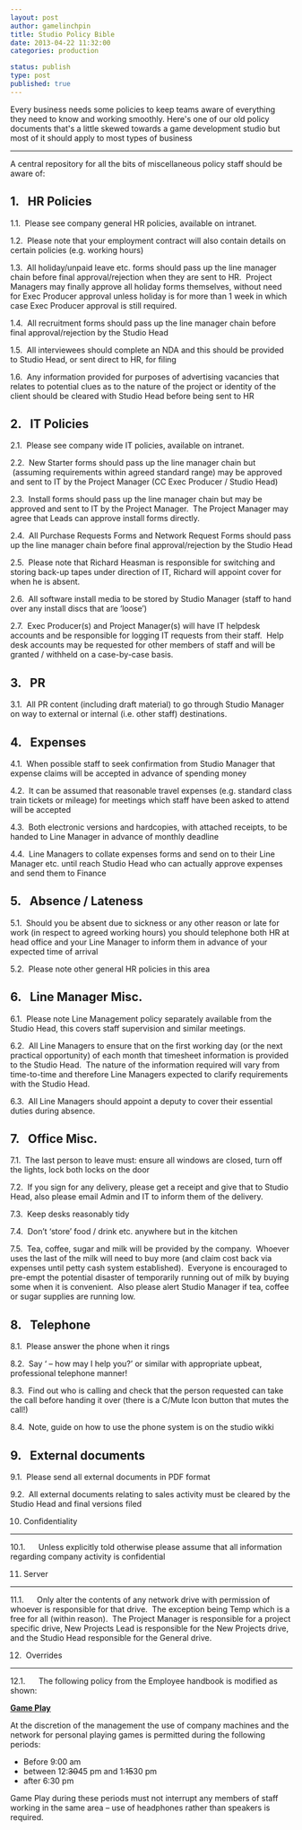 ```yaml
---
layout: post
author: gamelinchpin
title: Studio Policy Bible
date: 2013-04-22 11:32:00
categories: production

status: publish
type: post
published: true
---
```

Every business needs some policies to keep teams aware of everything
they need to know and working smoothly. Here's one of our old policy
documents that's a little skewed towards a game development studio but
most of it should apply to most types of business

------------------------------------------------------------------------

A central repository for all the bits of miscellaneous policy staff
should be aware
of:

1.   HR Policies
----------------

1.1.  Please see company general HR policies, available on intranet.

1.2.  Please note that your employment contract will also contain
details on certain policies (e.g. working hours)

1.3.  All holiday/unpaid leave etc. forms should pass up the line
manager chain before final approval/rejection when they are sent to HR. 
Project Managers may finally approve all holiday forms themselves,
without need for Exec Producer approval unless holiday is for more than
1 week in which case Exec Producer approval is still required.

1.4.  All recruitment forms should pass up the line manager chain before
final approval/rejection by the Studio Head

1.5.  All interviewees should complete an NDA and this should be
provided to Studio Head, or sent direct to HR, for filing

1.6.  Any information provided for purposes of advertising vacancies
that relates to potential clues as to the nature of the project or
identity of the client should be cleared with Studio Head before being
sent to HR

2.   IT Policies
----------------

2.1.  Please see company wide IT policies, available on intranet.

2.2.  New Starter forms should pass up the line manager chain but
 (assuming requirements within agreed standard range) may be approved
and sent to IT by the Project Manager (CC Exec Producer / Studio Head)

2.3.  Install forms should pass up the line manager chain but may be
approved and sent to IT by the Project Manager.  The Project Manager may
agree that Leads can approve install forms directly.

2.4.  All Purchase Requests Forms and Network Request Forms should pass
up the line manager chain before final approval/rejection by the Studio
Head

2.5.  Please note that Richard Heasman is responsible for switching and
storing back-up tapes under direction of IT, Richard will appoint cover
for when he is absent.

2.6.  All software install media to be stored by Studio Manager (staff
to hand over any install discs that are ‘loose’)

2.7.  Exec Producer(s) and Project Manager(s) will have IT helpdesk
accounts and be responsible for logging IT requests from their staff. 
Help desk accounts may be requested for other members of staff and will
be granted / withheld on a case-by-case basis.

3.   PR
-------

3.1.  All PR content (including draft material) to go through Studio
Manager on way to external or internal (i.e. other staff) destinations.

4.   Expenses
-------------

4.1.  When possible staff to seek confirmation from Studio Manager that
expense claims will be accepted in advance of spending money

4.2.  It can be assumed that reasonable travel expenses (e.g. standard
class train tickets or mileage) for meetings which staff have been asked
to attend will be accepted

4.3.  Both electronic versions and hardcopies, with attached receipts,
to be handed to Line Manager in advance of monthly deadline

4.4.  Line Managers to collate expenses forms and send on to their Line
Manager etc. until reach Studio Head who can actually approve expenses
and send them to Finance

5.   Absence / Lateness
-----------------------

5.1.  Should you be absent due to sickness or any other reason or late
for work (in respect to agreed working hours) you should telephone both
HR at head office and your Line Manager to inform them in advance of
your expected time of arrival

5.2.  Please note other general HR policies in this area

6.   Line Manager Misc.
-----------------------

6.1.  Please note Line Management policy separately available from the
Studio Head, this covers staff supervision and similar meetings.

6.2.  All Line Managers to ensure that on the first working day (or the
next practical opportunity) of each month that timesheet information is
provided to the Studio Head.  The nature of the information required
will vary from time-to-time and therefore Line Managers expected to
clarify requirements with the Studio Head.

6.3.  All Line Managers should appoint a deputy to cover their essential
duties during absence.

7.   Office Misc.
-----------------

7.1.  The last person to leave
must: ensure all windows are closed, turn off the lights, lock both locks on the door

7.2.  If you sign for any delivery, please get a receipt and give that
to Studio Head, also please email Admin and IT to inform them of the
delivery.

7.3.  Keep desks reasonably tidy

7.4.  Don’t ‘store’ food / drink etc. anywhere but in the kitchen

7.5.  Tea, coffee, sugar and milk will be provided by the company. 
Whoever uses the last of the milk will need to buy more (and claim cost
back via expenses until petty cash system established).  Everyone is
encouraged to pre-empt the potential disaster of temporarily running out
of milk by buying some when it is convenient.  Also please alert Studio
Manager if tea, coffee or sugar supplies are running low.

8.   Telephone
--------------

8.1.  Please answer the phone when it rings

8.2.  Say ‘ – how may I help you?’ or similar with appropriate upbeat,
professional telephone manner!

8.3.  Find out who is calling and check that the person requested can
take the call before handing it over (there is a C/Mute Icon button that
mutes the call!)

8.4.  Note, guide on how to use the phone system is on the studio wikki

9.   External documents
-----------------------

9.1.  Please send all external documents in PDF format

9.2.  All external documents relating to sales activity must be cleared
by the Studio Head and final versions filed

10. Confidentiality
-------------------

10.1.      Unless explicitly told otherwise please assume that all
information regarding company activity is confidential

11. Server
----------

11.1.      Only alter the contents of any network drive with permission
of whoever is responsible for that drive.  The exception being Temp
which is a free for all (within reason).  The Project Manager is
responsible for a project specific drive, New Projects Lead is
responsible for the New Projects drive, and the Studio Head responsible
for the General drive.

12.  Overrides
--------------

12.1.      The following policy from the Employee handbook is modified
as
shown:

**<span style="text-decoration: underline;">Game Play</span>**

At the discretion of the management the use of company machines and the
network for personal playing games is permitted during the following
periods:

-   Before 9:00 am
-   between 12:<span style="text-decoration: line-through;">30</span>45
    pm and 1:<span style="text-decoration: line-through;">15</span>30 pm
-   after 6:30 pm

Game Play during these periods must not interrupt any members of staff
working in the same area – use of headphones rather than speakers is
required.

 
